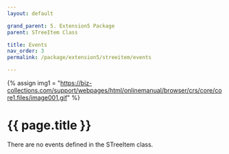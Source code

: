 ```yaml
---
layout: default

grand_parent: 5. Extension5 Package
parent: STreeItem Class

title: Events
nav_order: 3
permalink: /package/extension5/streeitem/events

---
```

{% assign img1 = "https://biz-collections.com/support/webpages/html/onlinemanual/browser/crs/core/core1.files/image001.gif" %}


# {{ page.title }}

There are no events defined in the STreeItem class.